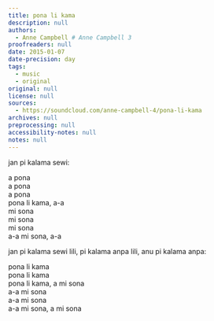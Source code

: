 ```yaml
---
title: pona li kama
description: null
authors:
  - Anne Campbell # Anne Campbell 3
proofreaders: null
date: 2015-01-07
date-precision: day
tags:
  - music
  - original
original: null
license: null
sources:
  - https://soundcloud.com/anne-campbell-4/pona-li-kama
archives: null
preprocessing: null
accessibility-notes: null
notes: null
---
```


jan pi kalama sewi:

a pona  \
a pona  \
a pona  \
pona li kama, a-a  \
mi sona  \
mi sona  \
mi sona  \
a-a mi sona, a-a

jan pi kalama sewi lili, pi kalama anpa lili, anu pi kalama anpa:

pona li kama  \
pona li kama  \
pona li kama, a mi sona  \
a-a mi sona  \
a-a mi sona  \
a-a mi sona, a mi sona
